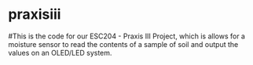 # praxisiii

#This is the code for our ESC204 - Praxis III Project, which is allows for a moisture sensor to read the contents of a sample of soil and output the values on an OLED/LED system.
